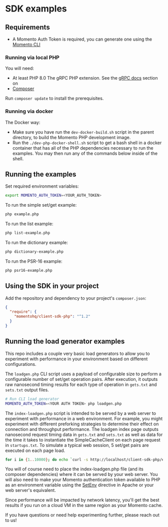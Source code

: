 # SDK examples

## Requirements

- A Momento Auth Token is required, you can generate one using
  the [Momento CLI](https://github.com/momentohq/momento-cli)

### Running via local PHP

You will need:

- At least PHP 8.0
  The gRPC PHP extension. See the [gRPC docs](https://github.com/grpc/grpc/blob/v1.46.3/src/php/README.md) section on
- [Composer](https://getcomposer.org/doc/00-intro.md)

Run `composer update` to install the prerequisites.

### Running via docker

The Docker way:

- Make sure you have run the `dev-docker-build.sh` script in the parent directory, to build the Momento PHP development
  image.
- Run the `./dev-php-docker-shell.sh` script to get a bash shell in a docker container that has all of the PHP dependencies
  necessary to run the examples.  You may then run any of the commands below inside of the shell.

## Running the examples

Set required environment variables:

```bash
export MOMENTO_AUTH_TOKEN=<YOUR_AUTH_TOKEN>
```

To run the simple set/get example:

```bash
php example.php
```

To run the list example:

```bash
php list-example.php
```

To run the dictionary example:

```bash
php dictionary-example.php
```

To run the PSR-16 example:

```bash
php psr16-example.php
```

## Using the SDK in your project

Add the repository and dependency to your project's `composer.json`:

```json
{
  "require": {
    "momentohq/client-sdk-php": "^1.2"
  }
}
```

## Running the load generator examples

This repo includes a couple very basic load generators to allow you to experiment
with performance in your environment based on different configurations.

The `loadgen.php` CLI script uses a payload of configurable size to perform a configurable
number of set/get operation pairs. After execution, it outputs raw nanosecond timing
results for each type of operation in `gets.txt` and `sets.txt` output files.

```bash
# Run CLI load generator
MOMENTO_AUTH_TOKEN=<YOUR AUTH TOKEN> php loadgen.php
```

The `index-loadgen.php` script is intended to be served by a web server to experiment
with performance in a web environment. For example, you might experiment with different
preforking strategies to determine their effect on connection and throughput performance.
The loadgen index page outputs nanosecond request timing data in `gets.txt` and `sets.txt`
as well as data for the time it takes to instantiate the SimpleCacheClient on each page
request in `startups.txt`. To simulate a typical web session, 5 set/get pairs are executed
on each page load.

```bash
for i in {1..10000}; do echo `curl -s http://localhost/client-sdk-php/examples/index-loadgen.php`; done
```

You will of course need to place the index-loadgen.php file (and its composer dependencies)
where it can be served by your web server. You will also need to make your Momento authentication
token available to PHP as an environment variable using the
[SetEnv](https://httpd.apache.org/docs/2.4/mod/mod_env.html) directive in Apache or your web
server's equivalent.

Since performance will be impacted by network latency, you'll get the best
results if you run on a cloud VM in the same region as your Momento cache.

If you have questions or need help experimenting further, please reach out to us!
